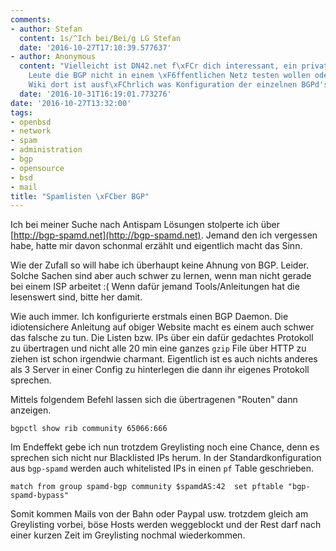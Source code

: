 ```yaml
---
comments:
- author: Stefan
  content: 1s/^Ich bei/Bei/g LG Stefan
  date: '2016-10-27T17:10:39.577637'
- author: Anonymous
  content: "Vielleicht ist DN42.net f\xFCr dich interessant, ein privates Netz f\xFCr
    Leute die BGP nicht in einem \xF6ffentlichen Netz testen wollen oder k\xF6nnen.\n\nDas
    Wiki dort ist ausf\xFChrlich was Konfiguration der einzelnen BGPd's angeht."
  date: '2016-10-31T16:19:01.773276'
date: '2016-10-27T13:32:00'
tags:
- openbsd
- network
- spam
- administration
- bgp
- opensource
- bsd
- mail
title: "Spamlisten \xFCber BGP"
---
```


Ich bei meiner Suche nach Antispam Lösungen stolperte ich über
[http://bgp-spamd.net](http://bgp-spamd.net). Jemand den ich vergessen
habe, hatte mir davon schonmal erzählt und eigentlich macht das Sinn.

Wie der Zufall so will habe ich überhaupt keine Ahnung von BGP. Leider.
Solche Sachen sind aber auch schwer zu lernen, wenn man nicht gerade bei
einem ISP arbeitet :( Wenn dafür jemand Tools/Anleitungen hat die
lesenswert sind, bitte her damit.

Wie auch immer. Ich konfigurierte erstmals einen BGP Daemon. Die
idiotensichere Anleitung auf obiger Website macht es einem auch schwer das
falsche zu tun. Die Listen bzw. IPs über ein dafür gedachtes
Protokoll zu übertragen und nicht alle 20 min eine ganzes `gzip` File über
HTTP zu ziehen ist schon irgendwie charmant. Eigentlich ist es auch nichts
anderes als 3 Server in einer Config zu hinterlegen die dann ihr eigenes
Protokoll sprechen.

Mittels folgendem Befehl lassen sich die übertragenen "Routen" dann
anzeigen.

```
bgpctl show rib community 65066:666
```

Im Endeffekt gebe ich nun trotzdem Greylisting noch eine Chance, denn es
sprechen sich nicht nur Blacklisted IPs herum. In der Standardkonfiguration
aus `bgp-spamd` werden auch whitelisted IPs in einen `pf` Table
geschrieben.

```
match from group spamd-bgp community $spamdAS:42  set pftable "bgp-spamd-bypass"
```

Somit kommen Mails von der Bahn oder Paypal usw. trotzdem gleich am
Greylisting vorbei, böse Hosts werden weggeblockt und der Rest darf nach
einer kurzen Zeit im Greylisting nochmal wiederkommen.
